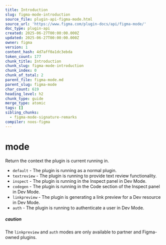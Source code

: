 ```yaml
---
title: Introduction
slug: figma-mode-introduction
source_file: plugin-api-figma-mode.html
source_url: 'https://www.figma.com/plugin-docs/api/figma-mode/'
doc_type: plugin-api
created: 2025-06-27T00:00:00.000Z
updated: 2025-06-27T00:00:00.000Z
owner: figma
version: 1
content_hash: 4d7aff0a1dc3ebda
token_count: 177
chunk_title: Introduction
chunk_slug: figma-mode-introduction
chunk_index: 0
chunk_of_total: 2
parent_file: figma-mode.md
parent_slug: figma-mode
char_count: 619
heading_level: h2
chunk_type: guide
merge_type: atomic
tags: []
sibling_chunks:
  - figma-mode-signature-remarks
compiler: noos-figma
---
```


# mode

Return the context the plugin is current running in.

- `default` - The plugin is running as a normal plugin.
- `textreview` - The plugin is running to provide text review functionality.
- `inspect` - The plugin is running in the Inspect panel in Dev Mode.
- `codegen` - The plugin is running in the Code section of the Inspect panel in Dev Mode.
- `linkpreview` - The plugin is generating a link preview for a Dev resource in Dev Mode.
- `auth` - The plugin is running to authenticate a user in Dev Mode.

##### caution

The `linkpreview` and `auth` modes are only available to partner and Figma-owned plugins.
